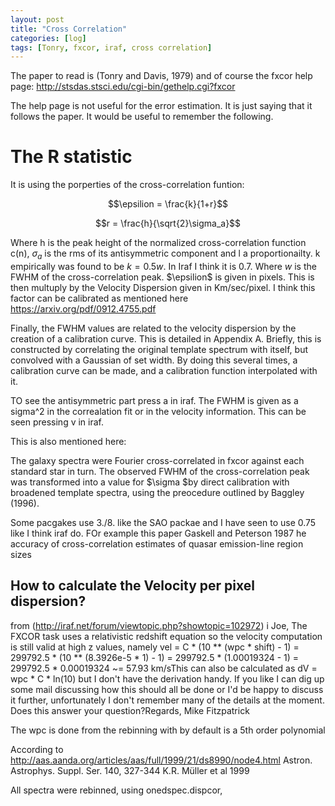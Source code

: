 ```yaml
---
layout: post
title: "Cross Correlation"
categories: [log]
tags: [Tonry, fxcor, iraf, cross correlation]
---
```


The paper to read is (Tonry and Davis, 1979) and of course the fxcor help page: http://stsdas.stsci.edu/cgi-bin/gethelp.cgi?fxcor

The help page is not useful for the error estimation. It is just saying that it follows the paper. It would be useful to remember the following. 

# The R statistic

It is using the porperties of the cross-correlation funtion:

$$\epsilion = \frac{k}{1+r}$$

$$r = \frac{h}{\sqrt{2}\sigma_a}$$

Where h is the peak height of the normalized cross-correlation function c(n), $\sigma_a$ is the rms of its antisymmetric component and l a proportionailty. k empirically was found to be $k = 0.5 w$. In Iraf I think it is 0.7. Where $w$ is the FWHM of the cross-correlation peak. $\epsilion$ is given in pixels. This is then multuply by the Velocity Dispersion given in Km/sec/pixel. I think this factor can be calibrated as mentioned here https://arxiv.org/pdf/0912.4755.pdf

Finally, the FWHM values are related to the velocity dispersion by the creation of a calibration curve. This
is detailed in Appendix A. Briefly, this is constructed by correlating the original template spectrum with itself,
but convolved with a Gaussian of set width. By doing this several times, a calibration curve can be made, and a
calibration function interpolated with it.


TO see the antisymmetric part press a in iraf. The FWHM is given as a sigma^2 in the correalation fit or in the velocity information. This can be seen pressing v in iraf. 

This is also mentioned here:

The galaxy spectra were Fourier cross-correlated in fxcor against each standard star in turn. The observed FWHM of the cross-correlation peak was transformed into a value for $\sigma $by direct calibration with broadened template spectra, using the preocedure outlined by Baggley (1996). 


Some pacgakes use 3./8. like the SAO packae and I have seen to use 0.75 like I think iraf do. FOr example this paper Gaskell and Peterson 1987 he accuracy of cross-correlation estimates of quasar emission-line region sizes

## How to calculate the Velocity per pixel dispersion?




from (http://iraf.net/forum/viewtopic.php?showtopic=102972)
i Joe,
The FXCOR task uses a relativistic redshift equation so the velocity
computation is still valid at high z values, namely	vel = C * (10 ** (wpc * shift) - 1)
= 299792.5 * (10 ** (8.3926e-5 * 1) - 1)
= 299792.5 * (1.00019324 - 1)
= 299792.5 * 0.00019324
~= 57.93 km/sThis can also be calculated as dV = wpc * C * ln(10) but I don't have the
derivation handy. If you like I can dig up some mail discussing how this
should all be done or I'd be happy to discuss it further, unfortunately I
don't remember many of the details at the moment. Does this answer your
question?Regards,
Mike Fitzpatrick


The wpc is done from the rebinning with by default is a 5th order polynomial


According to http://aas.aanda.org/articles/aas/full/1999/21/ds8990/node4.html
Astron. Astrophys. Suppl. Ser. 140, 327-344
K.R. Müller et al 1999

All spectra were rebinned, using onedspec.dispcor,



